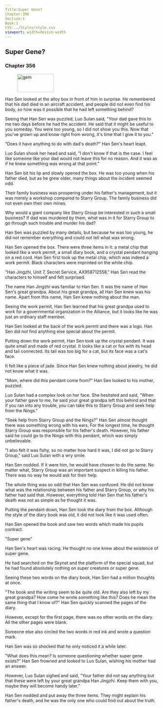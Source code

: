 ```yaml
---
Title:Super Gene? 
Chapter:356 
Section:1 
Book:1 
CSS:../Styles/style.css 
viewport: width=device-width
---
```

  
## Super Gene?
### Chapter 356
  
<figure>
	<img src="../Images/gem.gif" alt="gem" id="gem" width="120" height="60" />
</figure>
  

  
Han Sen looked at the alloy box in front of him in surprise. He remembered that his dad died in an aircraft accident, and people did not even find his body, so how was it possible that he had left something behind?

Seeing that Han Sen was puzzled, Luo Sulan said, "Your dad gave this to me two days before he had the accident. He said that it might be useful to you someday. You were too young, so I did not show you this. Now that you've grown up and know right from wrong, it's time that I give it to you."

"Does it have anything to do with dad's death?" Han Sen's heart leapt.

Luo Sulan shook her head and said, "I don't know if that is the case. I feel like someone like your dad would not leave this for no reason. And it was as if he knew something was wrong at that point."

Han Sen bit his lip and slowly opened the box. He was too young when his father died, but as he grew older, many things about the incident seemed odd.

Their family business was prospering under his father's management, but it was merely a workshop compared to Starry Group. The family business did not even own their own mines.

Why would a giant company like Starry Group be interested in such a small business? If dad was murdered by them, what was in it for Starry Group to go through such trouble and murder his dad?

Han Sen was puzzled by many details, but because he was too young, he did not remember everything and could not tell what was wrong.

Han Sen opened the box. There were three items in it: a metal chip that looked like a work permit, a small diary book, and a crystal pendant hanging on a red cord. Han Sen first took up the metal chip, which was indeed a work permit. Black characters were imprinted on the white chip.

"Han Jingzhi, Unit 7, Secret Service, AX958712558," Han Sen read the characters to himself and felt surprised.

The name Han Jingzhi was familiar to Han Sen. It was the name of Han Sen's great grandpa. About his great grandpa, all Han Sen knew was his name. Apart from this name, Han Sen knew nothing about the man.

Seeing the work permit, Han Sen learned that his great grandpa used to work for a governmental organization in the Alliance, but it looks like he was just an ordinary staff member.

Han Sen looked at the back of the work permit and there was a logo. Han Sen did not find anything else special about the permit.

Putting down the work permit, Han Sen took up the crystal pendant. It was quite small and made of red crystal. It looks like a cat or fox with its head and tail connected. Its tail was too big for a cat, but its face was a cat's face.

It felt like a piece of jade. Since Han Sen knew nothing about jewelry, he did not know what it was.

"Mom, where did this pendant come from?" Han Sen looked to his mother, puzzled.

Luo Sulan had a complex look on her face. She hesitated and said, "When your father gave to me, he said your great grandpa left this behind and that if you ran into any trouble, you can take this to Starry Group and seek help from the Nings."

"Seek help from Starry Group and the Nings?" Han Sen almost thought there was something wrong with his ears. For the longest time, he thought Starry Group was responsible for his father's death. However, his father said he could go to the Nings with this pendant, which was simply unbelievable.

"I also felt it was fishy, so no matter how hard it was, I did not go to Starry Group," said Luo Sulan with a wry smile.

Han Sen nodded. If it were him, he would have chosen to do the same. No matter what, Starry Group was an important suspect in killing his father. There was no way he would ask for their help.

The whole thing was so odd that Han Sen was confused. He did not know what was the relationship between his father and Starry Group, or why his father had said that. However, everything told Han Sen that his father's death was not as simple as he thought it was.

Putting the pendant down, Han Sen took the diary from the box. Although the style of the diary book was old, it did not look like it was used often.

Han Sen opened the book and saw two words which made his pupils contract.

"Super gene"

Han Sen's heart was racing. He thought no one knew about the existence of super gene.

He had searched on the Skynet and the platform of the special squad, but he had found absolutely nothing on super creatures or super gene.

Seeing these two words on the diary book, Han Sen had a million thoughts at once.

"The book and the writing seem to be quite old. Are they also left by my great grandpa? How come he wrote something like this? Does he mean the same thing that I know of?" Han Sen quickly scanned the pages of the diary.

However, except for the first page, there was no other words on the diary. All the other pages were blank.

Someone else also circled the two words in red ink and wrote a question mark.

Han Sen was so shocked that he only noticed it a while later.

"What does this mean? Is someone questioning whether super gene exists?" Han Sen frowned and looked to Luo Sulan, wishing his mother had an answer.

However, Luo Sulan sighed and said, "Your father did not say anything but that these were left by your great grandpa Han Jingzhi. Keep them with you, maybe they will become handy later."

Han Sen nodded and put away the three items. They might explain his father's death, and he was the only one who could find out about the truth.